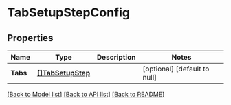 # TabSetupStepConfig

## Properties
Name | Type | Description | Notes
------------ | ------------- | ------------- | -------------
**Tabs** | [**[]TabSetupStep**](TabSetupStep.md) |  | [optional] [default to null]

[[Back to Model list]](../README.md#documentation-for-models) [[Back to API list]](../README.md#documentation-for-api-endpoints) [[Back to README]](../README.md)

